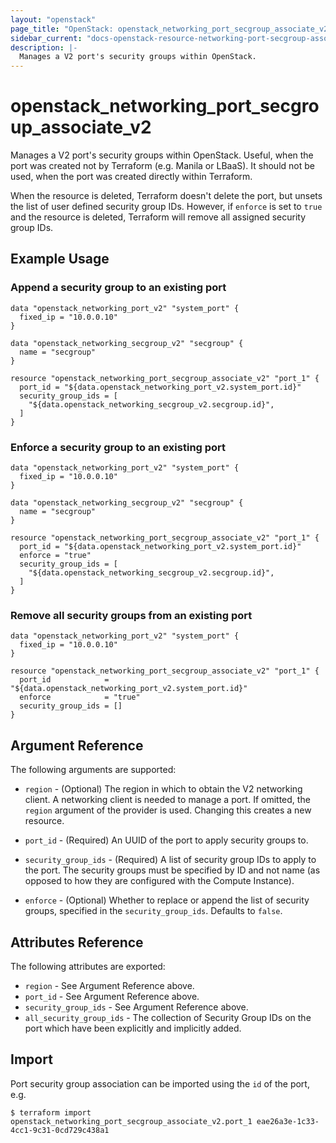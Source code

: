 ```yaml
---
layout: "openstack"
page_title: "OpenStack: openstack_networking_port_secgroup_associate_v2"
sidebar_current: "docs-openstack-resource-networking-port-secgroup-associate-v2"
description: |-
  Manages a V2 port's security groups within OpenStack.
---
```


# openstack\_networking\_port\_secgroup\_associate\_v2

Manages a V2 port's security groups within OpenStack. Useful, when the port was
created not by Terraform (e.g. Manila or LBaaS). It should not be used, when the
port was created directly within Terraform.

When the resource is deleted, Terraform doesn't delete the port, but unsets the
list of user defined security group IDs.  However, if `enforce` is set to `true`
and the resource is deleted, Terraform will remove all assigned security group
IDs.

## Example Usage

### Append a security group to an existing port

```hcl
data "openstack_networking_port_v2" "system_port" {
  fixed_ip = "10.0.0.10"
}

data "openstack_networking_secgroup_v2" "secgroup" {
  name = "secgroup"
}

resource "openstack_networking_port_secgroup_associate_v2" "port_1" {
  port_id = "${data.openstack_networking_port_v2.system_port.id}"
  security_group_ids = [
    "${data.openstack_networking_secgroup_v2.secgroup.id}",
  ]
}
```

### Enforce a security group to an existing port

```hcl
data "openstack_networking_port_v2" "system_port" {
  fixed_ip = "10.0.0.10"
}

data "openstack_networking_secgroup_v2" "secgroup" {
  name = "secgroup"
}

resource "openstack_networking_port_secgroup_associate_v2" "port_1" {
  port_id = "${data.openstack_networking_port_v2.system_port.id}"
  enforce = "true"
  security_group_ids = [
    "${data.openstack_networking_secgroup_v2.secgroup.id}",
  ]
}
```

### Remove all security groups from an existing port

```hcl
data "openstack_networking_port_v2" "system_port" {
  fixed_ip = "10.0.0.10"
}

resource "openstack_networking_port_secgroup_associate_v2" "port_1" {
  port_id            = "${data.openstack_networking_port_v2.system_port.id}"
  enforce            = "true"
  security_group_ids = []
}
```

## Argument Reference

The following arguments are supported:

* `region` - (Optional) The region in which to obtain the V2 networking client.
    A networking client is needed to manage a port. If omitted, the
    `region` argument of the provider is used. Changing this creates a new
    resource.

* `port_id` - (Required) An UUID of the port to apply security groups to.

* `security_group_ids` - (Required) A list of security group IDs to apply to
    the port. The security groups must be specified by ID and not name (as
    opposed to how they are configured with the Compute Instance).

* `enforce` - (Optional) Whether to replace or append the list of security
    groups, specified in the `security_group_ids`. Defaults to `false`.

## Attributes Reference

The following attributes are exported:

* `region` - See Argument Reference above.
* `port_id` - See Argument Reference above.
* `security_group_ids` - See Argument Reference above.
* `all_security_group_ids` - The collection of Security Group IDs on the port
  which have been explicitly and implicitly added.

## Import

Port security group association can be imported using the `id` of the port, e.g.

```
$ terraform import openstack_networking_port_secgroup_associate_v2.port_1 eae26a3e-1c33-4cc1-9c31-0cd729c438a1
```
